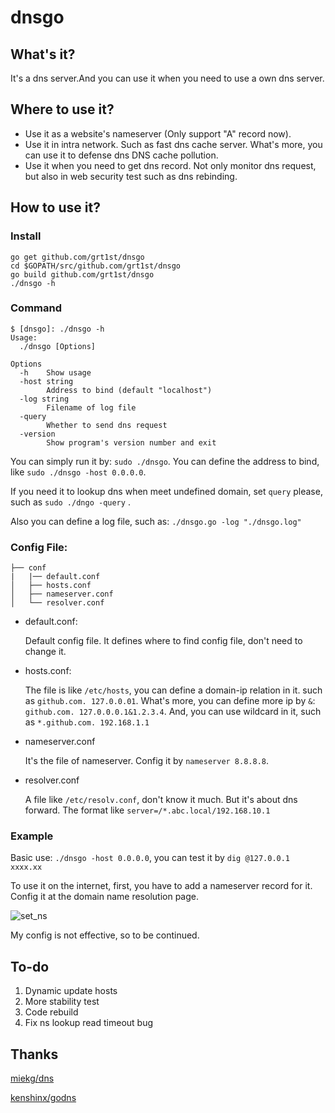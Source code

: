 # dnsgo

## What's it?

It's a dns server.And you can use it when you need to use a own dns server.

## Where to use it?

- Use it as a website's nameserver (Only support "A" record now).
- Use it in intra network. Such as fast dns cache server. What's more, you can use it to defense dns DNS cache pollution.
- Use it when you need to get dns record. Not only monitor dns request, but also in web security test such as dns rebinding.

## How to use it?

### Install

```
go get github.com/grt1st/dnsgo
cd $GOPATH/src/github.com/grt1st/dnsgo
go build github.com/grt1st/dnsgo
./dnsgo -h
```

### Command 

```
$ [dnsgo]: ./dnsgo -h
Usage:
  ./dnsgo [Options]

Options
  -h	Show usage
  -host string
    	Address to bind (default "localhost")
  -log string
    	Filename of log file
  -query
    	Whether to send dns request
  -version
    	Show program's version number and exit
```

You can simply run it by: `sudo ./dnsgo`. You can define the address to bind, like `sudo ./dnsgo -host 0.0.0.0`.

If you need it to lookup dns when meet undefined domain, set `query` please, such as `sudo ./dngo -query` .

Also you can define a log file, such as: `./dnsgo.go -log "./dnsgo.log"`

### Config File:

```
├── conf
|   |── default.conf
│   ├── hosts.conf        
│   ├── nameserver.conf
│   └── resolver.conf
```
- default.conf:

    Default config file. It defines where to find config file, don't need to change it.

- hosts.conf: 

     The file is like `/etc/hosts`, you can define a domain-ip relation in it. such as `github.com. 127.0.0.01`.
     What's more, you can define more ip by `&`: `github.com. 127.0.0.0.1&1.2.3.4`.
     And, you can use wildcard in it, such as `*.github.com. 192.168.1.1`
     
- nameserver.conf

    It's the file of nameserver. Config it by `nameserver 8.8.8.8`.
    
- resolver.conf

    A file like `/etc/resolv.conf`, don't know it much. But it's about dns forward. The format like `server=/*.abc.local/192.168.10.1`
    
### Example

Basic use: `./dnsgo -host 0.0.0.0`, you can test it by `dig @127.0.0.1 xxxx.xx`

To use it on the internet, first, you have to add a nameserver record for it. Config it at the domain name resolution page.

![set_ns](http://view.grt1st.cn/img/dnsgo1.png)

My config is not effective, so to be continued.

## To-do 

1. Dynamic update hosts
2. More stability test
3. Code rebuild
4. Fix ns lookup read timeout bug

## Thanks

[miekg/dns](https://github.com/miekg/dns)

[kenshinx/godns](https://github.com/kenshinx/godns)